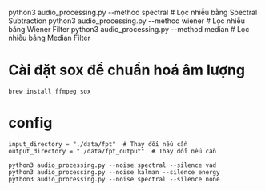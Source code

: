 python3 audio_processing.py --method spectral  # Lọc nhiễu bằng Spectral Subtraction
python3 audio_processing.py --method wiener    # Lọc nhiễu bằng Wiener Filter
python3 audio_processing.py --method median    # Lọc nhiễu bằng Median Filter

# Cài đặt sox để chuẩn hoá âm lượng
```
brew install ffmpeg sox
```
# config
    input_directory = "./data/fpt"  # Thay đổi nếu cần
    output_directory = "./data/fpt_output"  # Thay đổi nếu cần

    
```
python3 audio_processing.py --noise spectral --silence vad
python3 audio_processing.py --noise kalman --silence energy
python3 audio_processing.py --noise spectral --silence none

